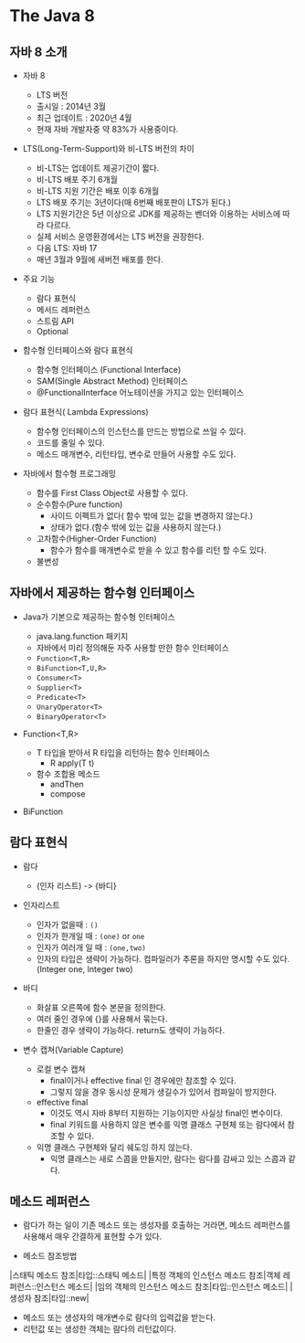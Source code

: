 # The Java 8

## 자바 8 소개

- 자바 8
    - LTS 버전
    - 출시일 : 2014년 3월
    - 최근 업데이트 : 2020년 4월
    - 현재 자바 개발자중 약 83%가 사용중이다.

- LTS(Long-Term-Support)와 비-LTS 버전의 차이
    - 비-LTS는 업데이트 제공기간이 짧다.
    - 비-LTS 배포 주기 6개월
    - 비-LTS 지원 기간은 배포 이후 6개월
    - LTS 배포 주기는 3년이다(매 6번째 배포판이 LTS가 된다.)
    - LTS 지원기간은 5년 이상으로 JDK를 제공하는 벤더와 이용하는 서비스에 따라 다르다.
    - 실제 서비스 운영환경에서는 LTS 버전을 권장한다.
    - 다음 LTS: 자바 17
    - 매년 3월과 9월에 새버전 배포를 한다.

- 주요 기능
    - 람다 표현식
    - 메서드 레퍼런스
    - 스트림 API
    - Optional<T>

- 함수형 인터페이스와 람다 표현식
    - 함수형 인터페이스 (Functional Interface)
    - SAM(Single Abstract Method) 인터페이스
    - @FunctionalInterface 어노테이션을 가지고 있는 인터페이스
    
- 람다 표현식( Lambda Expressions)
    - 함수형 인터페이스의 인스턴스를 만드는 방법으로 쓰일 수 있다.
    - 코드를 줄일 수 있다.
    - 메소드 매개변수, 리턴타입, 변수로 만들어 사용할 수도 있다.
    
- 자바에서 함수형 프로그래밍
    - 함수를 First Class Object로 사용할 수 있다.
    - 순수함수(Pure function)
        - 사이드 이펙트가 없다( 함수 밖에 있는 값을 변경하지 않는다.)
        - 상태가 없다.(함수 밖에 있는 값을 사용하지 않는다.)
    - 고차함수(Higher-Order Function)
        - 함수가 함수를 매개변수로 받을 수 있고 함수를 리턴 할 수도 있다.
    - 불변성

## 자바에서 제공하는 함수형 인터페이스

- Java가 기본으로 제공하는 함수형 인터페이스
    - java.lang.function 패키지
    - 자바에서 미리 정의해둔 자주 사용할 만한 함수 인터페이스
    - `Function<T,R>`
    - `BiFunction<T,U,R>`
    - `Consumer<T>`
    - `Supplier<T>`
    - `Predicate<T>`
    - `UnaryOperator<T>`
    - `BinaryOperator<T>`

- Function<T,R>
    - T 타입을 받아서 R 타입을 리턴하는 함수 인터페이스
        - R apply(T t)
    - 함수 조합용 메소드
        - andThen
        - compose

- BiFunction


## 람다 표현식

- 람다
    - (인자 리스트) -> {바디}

- 인자리스트
    - 인자가 없을때 : `()`
    - 인자가 한개일 때 : `(one)` or `one`
    - 인자가 여러개 일 때 : `(one,two)`
    - 인자의 타입은 생략이 가능하다. 컴파일러가 추론을 하지만 명시할 수도 있다. (Integer one, Integer two)
- 바디
    - 화살표 오른쪽에 함수 본문을 정의한다.
    - 여러 줄인 경우에 {}를 사용해서 묶는다.
    - 한줄인 경우 생략이 가능하다. return도 생략이 가능하다.
- 변수 캡쳐(Variable Capture)
    - 로컬 변수 캡쳐
        - final이거나 effective final 인 경우에만 참조할 수 있다.
        - 그렇지 않을 경우 동시성 문제가 생길수가 있어서 컴파일이 방지한다.
    - effective final
        - 이것도 역시 자바 8부터 지원하는 기능이지만 사실상 final인 변수이다.
        - final 키워드를 사용하지 않은 변수를 익명 클래스 구현체 또는 람다에서 참조할 수 있다.
    - 익명 클래스 구현체와 달리 쉐도잉 하지 않는다.
        - 익명 클래스는 새로 스콥을 만들지만, 람다는 람다를 감싸고 있는 스콥과 같다.
    
## 메소드 레퍼런스

- 람다가 하는 일이 기존 메소드 또는 생성자를 호출하는 거라면, 메소드 레퍼런스를 사용해서 매우 간결하게 표현할 수가 있다.

- 메소드 참조방법

|스태틱 메소드 참조|타입::스태틱 메소드|
|특정 객체의 인스턴스 메소드 참조|객체 레퍼런스::인스턴스 메소드|
|임의 객체의 인스턴스 메소드 참조|타입::인스턴스 메소드|
|생성자 참조|타입::new|

- 메소드 또는 생성자의 매개변수로 람다의 입력값을 받는다.
- 리턴값 또는 생성한 객체는 람다의 리턴값이다.